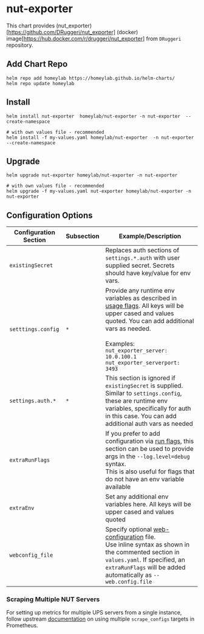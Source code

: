 # nut-exporter
This chart provides (nut_exporter)[https://github.com/DRuggeri/nut_exporter] (docker) image[https://hub.docker.com/r/druggeri/nut_exporter] from `DRuggeri` repository. 

## Add Chart Repo
```
helm repo add homeylab https://homeylab.github.io/helm-charts/
helm repo update homeylab
```

## Install
```
helm install nut-exporter  homeylab/nut-exporter -n nut-exporter  --create-namespace

# with own values file - recommended
helm install -f my-values.yaml homeylab/nut-exporter  -n nut-exporter  --create-namespace
```

## Upgrade
```
helm upgrade nut-exporter homeylab/nut-exporter -n nut-exporter

# with own values file - recommended
helm upgrade -f my-values.yaml nut-exporter homeylab/nut-exporter -n nut-exporter
```

## Configuration Options
| Configuration Section | Subsection | Example/Description |
| --------------------- | ---------- | ----------- |
| `existingSecret` |  | Replaces auth sections of `settings.*.auth` with user supplied secret. Secrets should have key/value for env vars. |
| `setttings.config` | `*` | Provide any runtime env variables as described in [usage flags](https://github.com/DRuggeri/nut_exporter#usage). All keys will be upper cased and values quoted. You can add additional vars as needed.<br><br>Examples:<br> `nut_exporter_server: 10.0.100.1`<br>`nut_exporter_serverport: 3493` |
| `settings.auth.*` |  `*` | This section is ignored if `existingSecret` is supplied.<br>Similar to `settings.config`, these are runtime env variables, specifically for auth in this case. You can add additional auth vars as needed |
| `extraRunFlags` |  | If you prefer to add configuration via [run flags](https://github.com/DRuggeri/nut_exporter#usage), this section can be used to provide args in the `--log.level=debug` syntax.<br>This is also useful for flags that do not have an env variable available |
| `extraEnv` |  | Set any additional env variables here. All keys will be upper cased and values quoted |
| `webconfig_file` |  |  Specify optional [web-configuration](https://github.com/prometheus/exporter-toolkit/blob/master/docs/web-configuration.md) file.<br>Use inline syntax as shown in the commented section in `values.yaml`. If specified, an `extraRunFlags` will be added automatically as `--web.config.file` |

### Scraping Multiple NUT Servers
For setting up metrics for multiple UPS servers from a single instance, follow upstream [documentation](https://github.com/DRuggeri/nut_exporter#example-prometheus-scrape-configurations) on using multiple `scrape_configs` targets in Prometheus.

